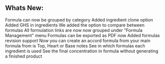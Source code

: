 Whats New:
----------------------
Formula can now be grouped by category
Added ingredient clone option
Added GHS in ingredients
We added the option to compare between formulas
All formulation links are now now grouped under "Formula Management" menu
Formulas can be exported as PDF now
Added formulas revision support
Now you can create an accord formula from your main formula from is Top, Heart or Base notes
See in which formulas each ingredient is used
See the final concentration in formula without generating a finished product